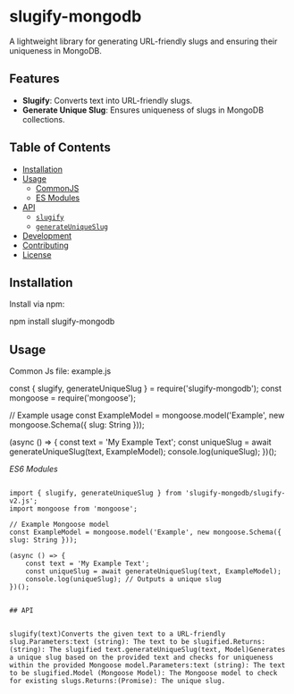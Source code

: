# slugify-mongodb

A lightweight library for generating URL-friendly slugs and ensuring their uniqueness in MongoDB.

## Features

- **Slugify**: Converts text into URL-friendly slugs.
- **Generate Unique Slug**: Ensures uniqueness of slugs in MongoDB collections.

## Table of Contents

- [Installation](#installation)
- [Usage](#usage)
  - [CommonJS](#commonjs)
  - [ES Modules](#es-modules)
- [API](#api)
  - [`slugify`](#slugify)
  - [`generateUniqueSlug`](#generateuniqueslug)
- [Development](#development)
- [Contributing](#contributing)
- [License](#license)

## Installation

Install via npm:


npm install slugify-mongodb


## Usage

Common Js
file: example.js

const { slugify, generateUniqueSlug } = require('slugify-mongodb');
const mongoose = require('mongoose');

// Example usage
const ExampleModel = mongoose.model('Example', new mongoose.Schema({ slug: String }));

(async () => {
    const text = 'My Example Text';
    const uniqueSlug = await generateUniqueSlug(text, ExampleModel);
    console.log(uniqueSlug);
})();


*ES6 Modules*

```file: example.mjs

import { slugify, generateUniqueSlug } from 'slugify-mongodb/slugify-v2.js';
import mongoose from 'mongoose';

// Example Mongoose model
const ExampleModel = mongoose.model('Example', new mongoose.Schema({ slug: String }));

(async () => {
    const text = 'My Example Text';
    const uniqueSlug = await generateUniqueSlug(text, ExampleModel);
    console.log(uniqueSlug); // Outputs a unique slug
})();


## API


slugify(text)Converts the given text to a URL-friendly slug.Parameters:text (string): The text to be slugified.Returns:(string): The slugified text.generateUniqueSlug(text, Model)Generates a unique slug based on the provided text and checks for uniqueness within the provided Mongoose model.Parameters:text (string): The text to be slugified.Model (Mongoose Model): The Mongoose model to check for existing slugs.Returns:(Promise): The unique slug.
